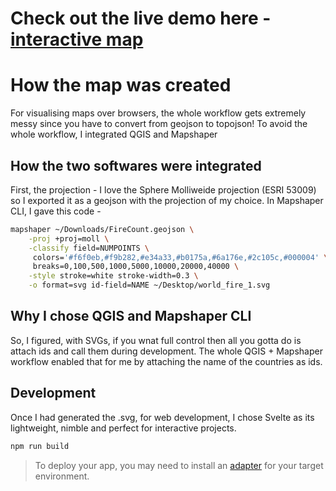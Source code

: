 # Check out the live demo here - [interactive map](https://proy02.github.io/interactive_map/)

# How the map was created

For visualising maps over browsers, the whole workflow gets extremely messy since you have to convert from geojson to topojson!
To avoid the whole workflow, I integrated QGIS and Mapshaper 

## How the two softwares were integrated

First, the projection - I love the Sphere Molliweide projection (ESRI 53009) so I exported it as a geojson with the projection of my choice. In Mapshaper CLI, I gave this code - 

```sh
mapshaper ~/Downloads/FireCount.geojson \
	-proj +proj=moll \
	-classify field=NUMPOINTS \
	 colors='#f6f0eb,#f9b282,#e34a33,#b0175a,#6a176e,#2c105c,#000004' \
	 breaks=0,100,500,1000,5000,10000,20000,40000 \
	-style stroke=white stroke-width=0.3 \
	-o format=svg id-field=NAME ~/Desktop/world_fire_1.svg
```

## Why I chose QGIS and Mapshaper CLI

So, I figured, with SVGs, if you wnat full control then all you gotta do is attach ids and call them during development.
The whole QGIS + Mapshaper workflow enabled that for me by attaching the name of the countries as ids.


## Development

Once I had generated the .svg, for web development, I chose Svelte as its lightweight, nimble and perfect for interactive projects. 

```sh
npm run build
```

> To deploy your app, you may need to install an [adapter](https://svelte.dev/docs/kit/adapters) for your target environment.
